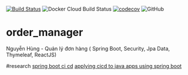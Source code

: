 [![Build Status](https://travis-ci.com/JLiv3/order_manager.svg?branch=master)](https://travis-ci.com/JLiv3/order_manager)
![Docker Cloud Build Status](https://img.shields.io/docker/cloud/build/mrdonly93/order_manager)
[![codecov](https://codecov.io/gh/JLiv3/order_manager/branch/master/graph/badge.svg)](https://codecov.io/gh/JLiv3/order_manager)
![GitHub](https://img.shields.io/github/license/jliv3/order_manager)
# order_manager
Nguyễn Hùng - Quản lý đơn hàng ( Spring Boot, Security, Jpa Data, Thymeleaf, ReactJS)

#research 
[spring boot ci cd](https://www.baeldung.com/spring-boot-ci-cd)
[applying cicd to java apps using spring boot](https://dzone.com/articles/applying-cicd-to-java-apps-using-spring-boot)
